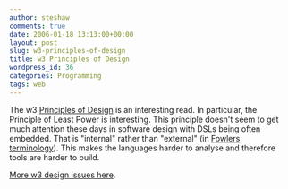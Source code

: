 ```yaml
---
author: steshaw
comments: true
date: 2006-01-18 13:13:00+00:00
layout: post
slug: w3-principles-of-design
title: w3 Principles of Design
wordpress_id: 36
categories: Programming
tags: web
---
```


The w3 [Principles of
Design](http://www.w3.org/DesignIssues/Principles.html) is an interesting
read. In particular, the Principle of Least Power is interesting. This
principle doesn't seem to get much attention these days in software design
with DSLs being often embedded. That is "internal" rather than "external"
(in [Fowlers
terminology](http://www.martinfowler.com/bliki/DomainSpecificLanguage.html)).
This makes the languages harder to analyse and therefore tools are harder to
build.

[More w3 design issues here](http://www.w3.org/DesignIssues/Overview.html).

